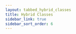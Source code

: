 ```yaml
---
layout: tabbed_hybrid_classes 
title: Hybrid Classes
sidebar_link: true
sidebar_sort_order: 6
---
```



